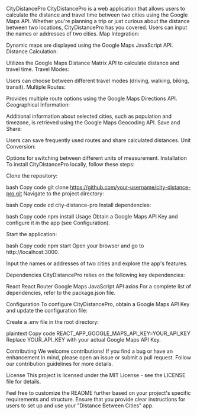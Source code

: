 CityDistancePro
CityDistancePro is a web application that allows users to calculate the distance and travel time between two cities using the Google Maps API. Whether you're planning a trip or just curious about the distance between two locations, CityDistancePro has you covered.
Users can input the names or addresses of two cities.
Map Integration:

Dynamic maps are displayed using the Google Maps JavaScript API.
Distance Calculation:

Utilizes the Google Maps Distance Matrix API to calculate distance and travel time.
Travel Modes:

Users can choose between different travel modes (driving, walking, biking, transit).
Multiple Routes:

Provides multiple route options using the Google Maps Directions API.
Geographical Information:

Additional information about selected cities, such as population and timezone, is retrieved using the Google Maps Geocoding API.
Save and Share:

Users can save frequently used routes and share calculated distances.
Unit Conversion:

Options for switching between different units of measurement.
Installation
To install CityDistancePro locally, follow these steps:

Clone the repository:

bash
Copy code
git clone https://github.com/your-username/city-distance-pro.git
Navigate to the project directory:

bash
Copy code
cd city-distance-pro
Install dependencies:

bash
Copy code
npm install
Usage
Obtain a Google Maps API Key and configure it in the app (see Configuration).

Start the application:

bash
Copy code
npm start
Open your browser and go to http://localhost:3000.

Input the names or addresses of two cities and explore the app's features.

Dependencies
CityDistancePro relies on the following key dependencies:

React
React Router
Google Maps JavaScript API
axios
For a complete list of dependencies, refer to the package.json file.

Configuration
To configure CityDistancePro, obtain a Google Maps API Key and update the configuration file:

Create a .env file in the root directory:

plaintext
Copy code
REACT_APP_GOOGLE_MAPS_API_KEY=YOUR_API_KEY
Replace YOUR_API_KEY with your actual Google Maps API Key.

Contributing
We welcome contributions! If you find a bug or have an enhancement in mind, please open an issue or submit a pull request. Follow our contribution guidelines for more details.

License
This project is licensed under the MIT License - see the LICENSE file for details.

Feel free to customize the README further based on your project's specific requirements and structure. Ensure that you provide clear instructions for users to set up and use your "Distance Between Cities" app.
